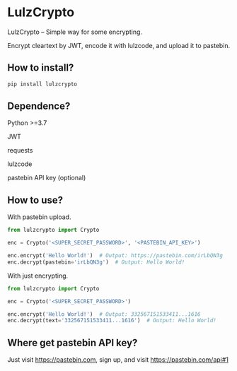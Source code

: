 # LulzCrypto

LulzCrypto – Simple way for some encrypting.

Encrypt cleartext by JWT, encode it with lulzcode, and upload it to pastebin.

## How to install?

```sh
pip install lulzcrypto
```

## Dependence?

Python >=3.7

JWT

requests

lulzcode

pastebin API key (optional)

## How to use?

With pastebin upload.
```python
from lulzcrypto import Crypto

enc = Crypto('<SUPER_SECRET_PASSWORD>', '<PASTEBIN_API_KEY>')

enc.encrypt('Hello World!')  # Output: https://pastebin.com/irLbQN3g
enc.decrypt(pastebin='irLbQN3g')  # Output: Hello World!
```

With just encrypting.
```python
from lulzcrypto import Crypto

enc = Crypto('<SUPER_SECRET_PASSWORD>')

enc.encrypt('Hello World!')  # Output: 332567151533411...1616
enc.decrypt(text='332567151533411...1616')  # Output: Hello World!
```

## Where get pastebin API key?
Just visit https://pastebin.com, sign up, and visit https://pastebin.com/api#1

